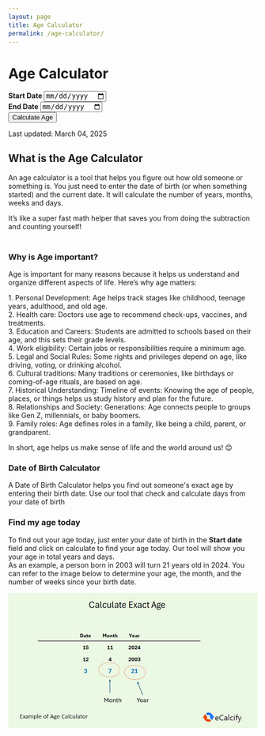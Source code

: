 ```yaml
---
layout: page
title: Age Calculator
permalink: /age-calculator/
---
```



<div class="container mt-5">
        <h1 class="text-center">Age Calculator</h1>
        <form id="ageForm" class="mt-4 ">
            <div class="row mb-4 gap-4">
                <div class="col-md-5 py-4 shadow bg-body-tertiary rounded text-center">
                    <label for="startDate" class="form-label"><strong>Start Date</strong></label>
                    <input type="date" id="startDate" class="form-control" required>
                </div>
                <div class="col-md-5 py-4 shadow rounded text-center ">
                    <label for="endDate" class="form-label"><strong>End Date</strong></label>
                    <input type="date" id="endDate" class="form-control" value="" required>
                </div>
            </div>
            <button type="button" id="calculateBtn" class="btn btn-danger">Calculate Age</button>
        </form>
        <div class="mt-4" id="results" style="display: none;">
            <h3>Results</h3>
            <ul class="list-group">
                <li class="list-group-item" id="result1"></li>
                <li class="list-group-item" id="result2"></li>
                <li class="list-group-item" id="result3"></li>
                <li class="list-group-item" id="result4"></li>
                <li class="list-group-item" id="result5"></li>
                <li class="list-group-item" id="result6"></li>
            </ul>
        </div>
    

   <!-- Article -->
<p class="pt-5">Last updated: March 04, 2025</p>
<h2><strong>What is the Age Calculator</strong></h2>
<p>An age calculator is a tool that helps you figure out how old someone or something is. You just need to enter the date of birth (or when something started) and the current date. It will calculate the number of years, months, weeks and days.</p>
<p>It&rsquo;s like a super fast math helper that saves you from doing the subtraction and counting yourself!</p>
<h3><br />Why is Age important?</h3>
<p>Age is important for many reasons because it helps us understand and organize different aspects of life. Here&rsquo;s why age matters:</p>
<p>1. Personal Development: Age helps track stages like childhood, teenage years, adulthood, and old age.<br />2. Health care: Doctors use age to recommend check-ups, vaccines, and treatments.<br />3. Education and Careers: Students are admitted to schools based on their age, and this sets their grade levels.<br />4. Work eligibility: Certain jobs or responsibilities require a minimum age.<br />5. Legal and Social Rules:&nbsp;Some rights and privileges depend on age, like driving, voting, or drinking alcohol.<br />6. Cultural traditions: Many traditions or ceremonies, like birthdays or coming-of-age rituals, are based on age.<br />7. Historical Understanding:&nbsp;Timeline of events: Knowing the age of people, places, or things helps us study history and plan for the future.<br />8. Relationships and Society:&nbsp;Generations: Age connects people to groups like Gen Z, millennials, or baby boomers.<br />9. Family roles: Age defines roles in a family, like being a child, parent, or grandparent.&nbsp;</p>
<p>In short, age helps us make sense of life and the world around us! 😊</p>
<h3>Date of Birth Calculator</h3><p>A Date of Birth Calculator helps you find out someone's exact age by entering their birth date. Use our tool that check and calculate days from your date of birth</p>
<h3>Find my age today</h3><p>To find out your age today, just enter your date of birth in the <strong>Start date </strong> field and click on calculate to find your age today. Our tool will show you your age in total years and days. <br> As an example, a person born in 2003 will turn 21 years old in 2024. You can refer to the image below to determine your age, the month, and the number of weeks since your birth date.</p>
<img class="img-fluid" alt="Age Calculator, how to find my age and date of birth calculation" src="/assets/images/age-calculator.jpg" fetchpriority="high" loading="auto" style="object-fit: contain;">

</div>

<script src="{{ '/assets/js/age-calculator.js' | relative_url }}"></script>
    